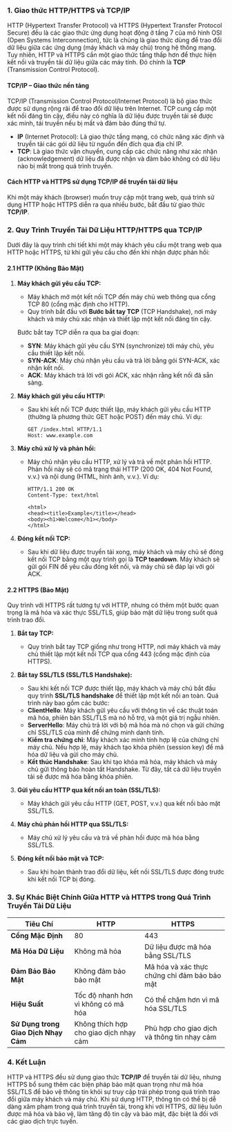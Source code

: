 ### 1. **Giao thức HTTP/HTTPS và TCP/IP**

HTTP (Hypertext Transfer Protocol) và HTTPS (Hypertext Transfer Protocol Secure) đều là các giao thức ứng dụng hoạt động ở tầng 7 của mô hình OSI (Open Systems Interconnection), tức là chúng là giao thức dùng để trao đổi dữ liệu giữa các ứng dụng (máy khách và máy chủ) trong hệ thống mạng. Tuy nhiên, HTTP và HTTPS cần một giao thức tầng thấp hơn để thực hiện kết nối và truyền tải dữ liệu giữa các máy tính. Đó chính là **TCP** (Transmission Control Protocol).

#### **TCP/IP** – Giao thức nền tảng

TCP/IP (Transmission Control Protocol/Internet Protocol) là bộ giao thức được sử dụng rộng rãi để trao đổi dữ liệu trên Internet. TCP cung cấp một kết nối đáng tin cậy, điều này có nghĩa là dữ liệu được truyền tải sẽ được xác minh, tái truyền nếu bị mất và đảm bảo đúng thứ tự.

- **IP** (Internet Protocol): Là giao thức tầng mạng, có chức năng xác định và truyền tải các gói dữ liệu từ nguồn đến đích qua địa chỉ IP.
- **TCP**: Là giao thức vận chuyển, cung cấp các chức năng như xác nhận (acknowledgement) dữ liệu đã được nhận và đảm bảo không có dữ liệu nào bị mất trong quá trình truyền.

#### **Cách HTTP và HTTPS sử dụng TCP/IP để truyền tải dữ liệu**

Khi một máy khách (browser) muốn truy cập một trang web, quá trình sử dụng HTTP hoặc HTTPS diễn ra qua nhiều bước, bắt đầu từ giao thức **TCP/IP**.

### 2. **Quy Trình Truyền Tải Dữ Liệu HTTP/HTTPS qua TCP/IP**

Dưới đây là quy trình chi tiết khi một máy khách yêu cầu một trang web qua HTTP hoặc HTTPS, từ khi gửi yêu cầu cho đến khi nhận được phản hồi:

#### **2.1 HTTP (Không Bảo Mật)**

1. **Máy khách gửi yêu cầu TCP:**

   - Máy khách mở một kết nối TCP đến máy chủ web thông qua cổng TCP 80 (cổng mặc định cho HTTP).
   - Quy trình bắt đầu với **Bước bắt tay TCP** (TCP Handshake), nơi máy khách và máy chủ xác nhận và thiết lập một kết nối đáng tin cậy.

   Bước bắt tay TCP diễn ra qua ba giai đoạn:

   - **SYN**: Máy khách gửi yêu cầu SYN (synchronize) tới máy chủ, yêu cầu thiết lập kết nối.
   - **SYN-ACK**: Máy chủ nhận yêu cầu và trả lời bằng gói SYN-ACK, xác nhận kết nối.
   - **ACK**: Máy khách trả lời với gói ACK, xác nhận rằng kết nối đã sẵn sàng.

2. **Máy khách gửi yêu cầu HTTP:**
   - Sau khi kết nối TCP được thiết lập, máy khách gửi yêu cầu HTTP (thường là phương thức GET hoặc POST) đến máy chủ. Ví dụ:
     ```http
     GET /index.html HTTP/1.1
     Host: www.example.com
     ```
3. **Máy chủ xử lý và phản hồi:**

   - Máy chủ nhận yêu cầu HTTP, xử lý và trả về một phản hồi HTTP. Phản hồi này sẽ có mã trạng thái HTTP (200 OK, 404 Not Found, v.v.) và nội dung (HTML, hình ảnh, v.v.). Ví dụ:

     ```http
     HTTP/1.1 200 OK
     Content-Type: text/html

     <html>
     <head><title>Example</title></head>
     <body><h1>Welcome</h1></body>
     </html>
     ```

4. **Đóng kết nối TCP:**
   - Sau khi dữ liệu được truyền tải xong, máy khách và máy chủ sẽ đóng kết nối TCP bằng một quy trình gọi là **TCP teardown**. Máy khách sẽ gửi gói FIN để yêu cầu đóng kết nối, và máy chủ sẽ đáp lại với gói ACK.

#### **2.2 HTTPS (Bảo Mật)**

Quy trình với HTTPS rất tương tự với HTTP, nhưng có thêm một bước quan trọng là mã hóa và xác thực SSL/TLS, giúp bảo mật dữ liệu trong suốt quá trình trao đổi.

1. **Bắt tay TCP:**

   - Quy trình bắt tay TCP giống như trong HTTP, nơi máy khách và máy chủ thiết lập một kết nối TCP qua cổng 443 (cổng mặc định của HTTPS).

2. **Bắt tay SSL/TLS (SSL/TLS Handshake):**

   - Sau khi kết nối TCP được thiết lập, máy khách và máy chủ bắt đầu quy trình **SSL/TLS handshake** để thiết lập một kết nối an toàn.
     Quá trình này bao gồm các bước:
   - **ClientHello**: Máy khách gửi yêu cầu với thông tin về các thuật toán mã hóa, phiên bản SSL/TLS mà nó hỗ trợ, và một giá trị ngẫu nhiên.
   - **ServerHello**: Máy chủ trả lời với bộ mã hóa mà nó chọn và gửi chứng chỉ SSL/TLS của mình để chứng minh danh tính.
   - **Kiểm tra chứng chỉ**: Máy khách xác minh tính hợp lệ của chứng chỉ máy chủ. Nếu hợp lệ, máy khách tạo khóa phiên (session key) để mã hóa dữ liệu và gửi cho máy chủ.
   - **Kết thúc Handshake**: Sau khi tạo khóa mã hóa, máy khách và máy chủ gửi thông báo hoàn tất Handshake. Từ đây, tất cả dữ liệu truyền tải sẽ được mã hóa bằng khóa phiên.

3. **Gửi yêu cầu HTTP qua kết nối an toàn (SSL/TLS):**
   - Máy khách gửi yêu cầu HTTP (GET, POST, v.v.) qua kết nối bảo mật SSL/TLS.
4. **Máy chủ phản hồi HTTP qua SSL/TLS:**

   - Máy chủ xử lý yêu cầu và trả về phản hồi được mã hóa bằng SSL/TLS.

5. **Đóng kết nối bảo mật và TCP:**
   - Sau khi hoàn thành trao đổi dữ liệu, kết nối SSL/TLS được đóng trước khi kết nối TCP bị đóng.

### 3. **Sự Khác Biệt Chính Giữa HTTP và HTTPS trong Quá Trình Truyền Tải Dữ Liệu**

| **Tiêu Chí**                         | **HTTP**                               | **HTTPS**                                    |
| ------------------------------------ | -------------------------------------- | -------------------------------------------- |
| **Cổng Mặc Định**                    | 80                                     | 443                                          |
| **Mã Hóa Dữ Liệu**                   | Không mã hóa                           | Dữ liệu được mã hóa bằng SSL/TLS             |
| **Đảm Bảo Bảo Mật**                  | Không đảm bảo bảo mật                  | Mã hóa và xác thực chứng chỉ đảm bảo bảo mật |
| **Hiệu Suất**                        | Tốc độ nhanh hơn vì không có mã hóa    | Có thể chậm hơn vì mã hóa SSL/TLS            |
| **Sử Dụng trong Giao Dịch Nhạy Cảm** | Không thích hợp cho giao dịch nhạy cảm | Phù hợp cho giao dịch và thông tin nhạy cảm  |

### 4. **Kết Luận**

HTTP và HTTPS đều sử dụng giao thức **TCP/IP** để truyền tải dữ liệu, nhưng HTTPS bổ sung thêm các biện pháp bảo mật quan trọng như mã hóa SSL/TLS để bảo vệ thông tin khỏi sự truy cập trái phép trong quá trình trao đổi giữa máy khách và máy chủ. Khi sử dụng HTTP, thông tin có thể bị dễ dàng xâm phạm trong quá trình truyền tải, trong khi với HTTPS, dữ liệu luôn được mã hóa và bảo vệ, làm tăng độ tin cậy và bảo mật, đặc biệt là đối với các giao dịch trực tuyến.
